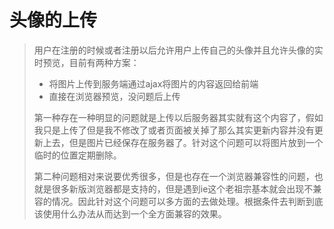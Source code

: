 # 头像的上传

> 用户在注册的时候或者注册以后允许用户上传自己的头像并且允许头像的实时预览，目前有两种方案：
>
> - 将图片上传到服务端通过ajax将图片的内容返回给前端
> - 直接在浏览器预览，没问题后上传
>
> 第一种存在一种明显的问题就是上传以后服务器其实就有这个内容了，假如我只是上传了但是我不修改了或者页面被关掉了那么其实更新内容并没有更新上去，但是图片已经保存在服务器了。针对这个问题可以将图片放到一个临时的位置定期删除。
>
> 第二种问题相对来说要优秀很多，但是也存在一个浏览器兼容性的问题，也就是很多新版浏览器都是支持的，但是遇到ie这个老祖宗基本就会出现不兼容的情况。因此针对这个问题可以多方面的去做处理。根据条件去判断到底该使用什么办法从而达到一个全方面兼容的效果。


